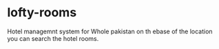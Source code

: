 # lofty-rooms
Hotel managemnt system for Whole pakistan on th ebase of the location you can search the hotel rooms.

